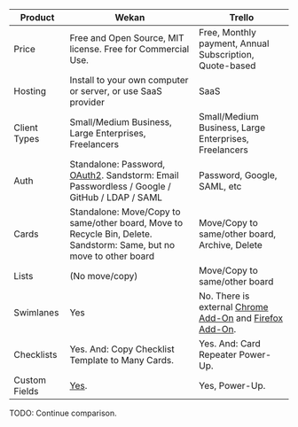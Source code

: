 Product | Wekan | Trello
------------ | ------------- | -------------
Price | Free and Open Source, MIT license. Free for Commercial Use. | Free, Monthly payment, Annual Subscription, Quote-based
Hosting | Install to your own computer or server, or use SaaS provider | SaaS
Client Types | Small/Medium Business, Large Enterprises, Freelancers | Small/Medium Business, Large Enterprises, Freelancers
Auth | Standalone: Password, [OAuth2](https://github.com/wekan/wekan/wiki/OAuth2). Sandstorm: Email Passwordless / Google / GitHub / LDAP / SAML | Password, Google, SAML, etc
Cards | Standalone: Move/Copy to same/other board, Move to Recycle Bin, Delete. Sandstorm: Same, but no move to other board | Move/Copy to same/other board, Archive, Delete
Lists | (No move/copy) | Move/Copy to same/other board
Swimlanes | Yes | No. There is external [Chrome Add-On](https://chrome.google.com/webstore/detail/swimlanes-for-trello/lhgcmlaedabaaaihmfdkldejjjmialgl) and [Firefox Add-On](https://addons.mozilla.org/en-US/firefox/addon/swimlanes-for-trello/).
Checklists | Yes. And: Copy Checklist Template to Many Cards. | Yes. And: Card Repeater Power-Up.
Custom Fields | [Yes](https://github.com/wekan/wekan/wiki/Custom-Fields). | Yes, Power-Up.

TODO: Continue comparison.